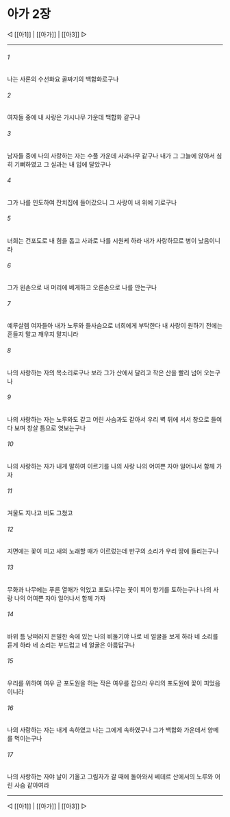 ﻿# 아가 2장

◁ [[아1]] | [[아가]] | [[아3]] ▷
***

###### 1
나는 사론의 수선화요 골짜기의 백합화로구나

###### 2
여자들 중에 내 사랑은 가시나무 가운데 백합화 같구나

###### 3
남자들 중에 나의 사랑하는 자는 수풀 가운데 사과나무 같구나 내가 그 그늘에 앉아서 심히 기뻐하였고 그 실과는 내 입에 달았구나

###### 4
그가 나를 인도하여 잔치집에 들어갔으니 그 사랑이 내 위에 기로구나

###### 5
너희는 건포도로 내 힘을 돕고 사과로 나를 시원케 하라 내가 사랑하므로 병이 났음이니라

###### 6
그가 왼손으로 내 머리에 베게하고 오른손으로 나를 안는구나

###### 7
예루살렘 여자들아 내가 노루와 들사슴으로 너희에게 부탁한다 내 사랑이 원하기 전에는 흔들지 말고 깨우지 말지니라

###### 8
나의 사랑하는 자의 목소리로구나 보라 그가 산에서 달리고 작은 산을 빨리 넘어 오는구나

###### 9
나의 사랑하는 자는 노루와도 같고 어린 사슴과도 같아서 우리 벽 뒤에 서서 창으로 들여다 보며 창살 틈으로 엿보는구나

###### 10
나의 사랑하는 자가 내게 말하여 이르기를 나의 사랑 나의 어여쁜 자야 일어나서 함께 가자

###### 11
겨울도 지나고 비도 그쳤고

###### 12
지면에는 꽃이 피고 새의 노래할 때가 이르렀는데 반구의 소리가 우리 땅에 들리는구나

###### 13
무화과 나무에는 푸른 열매가 익었고 포도나무는 꽃이 피어 향기를 토하는구나 나의 사랑 나의 어여쁜 자야 일어나서 함께 가자

###### 14
바위 틈 낭떠러지 은밀한 속에 있는 나의 비둘기야 나로 네 얼굴을 보게 하라 네 소리를 듣게 하라 네 소리는 부드럽고 네 얼굴은 아름답구나

###### 15
우리를 위하여 여우 곧 포도원을 허는 작은 여우를 잡으라 우리의 포도원에 꽃이 피었음이니라

###### 16
나의 사랑하는 자는 내게 속하였고 나는 그에게 속하였구나 그가 백합화 가운데서 양떼를 먹이는구나

###### 17
나의 사랑하는 자야 날이 기울고 그림자가 갈 때에 돌아와서 베데르 산에서의 노루와 어린 사슴 같아여라

***
◁ [[아1]] | [[아가]] | [[아3]] ▷